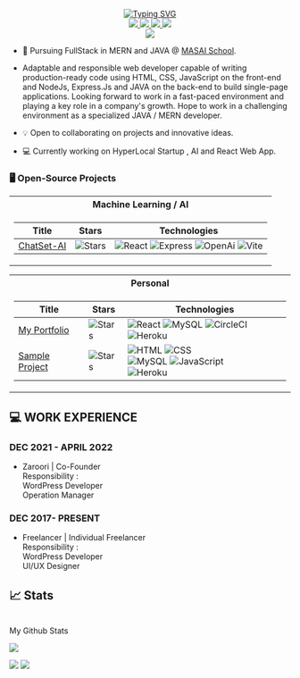 <p align="center">
<a href="https://github.com/JiyauddinSaiyad">
    <img src="https://readme-typing-svg.demolab.com?font=Georgia&size=18&duration=2000&pause=100&multiline=true&width=500&height=80&lines=Jiyauddin+Saiyad;FullStack Developer+%7C+Masai+Student+%7C+Software+Engineer;AI+%7C+Computer+Vision+%7C+Bots%7C" alt="Typing SVG" />
</a>
<br/>

<a href="https://jiyauddinsaiyad.github.io/">
    <img src="https://img.shields.io/badge/Portfolio-Jiyauddin-red?style=flat-square">
</a>  
<a href="https://drive.google.com/file/d/17k58hn7wRxX3EPdt2_otJYI6cnjGV-TB/view?usp=drivesdk">
    <img src="https://img.shields.io/badge/PDF-Resume-red?style=flat-square&logo=adobe">
</a>  
<a href="https://www.linkedin.com/in/jiyauddin-saiyad/">
    <img src="https://img.shields.io/badge/-Linkedin-blue?style=flat-square&logo=linkedin">
</a>
<a href="mailto:zeeyauddinsaiyad@gmail.com">
    <img src="https://img.shields.io/badge/-Email-red?style=flat-square&logo=gmail&logoColor=white">
</a>

<br/> 

<a href="https://github.com/JiyauddinSaiyad">
    <img src="https://github-stats-alpha.vercel.app/api?username=JiyauddinSaiyad&cc=22272e&tc=37BCF6&ic=fff&bc=0000">
</a>

</p>

* 📖 Pursuing FullStack in MERN and JAVA @ [MASAI School](https://www.masaischool.com/). 

* Adaptable and responsible web developer capable of writing production-ready code
using HTML, CSS, JavaScript on the front-end and NodeJs, Express.Js and JAVA
on the back-end to build single-page applications. Looking forward to work in a
fast-paced environment and playing a key role in a company's growth. Hope to work in
a challenging environment as a specialized JAVA / MERN developer.

* 💡 Open to collaborating on projects and innovative ideas. 

* 💻 Currently working on HyperLocal Startup , AI and React Web App.

### 🖥️ Open-Source Projects
<table>
<tr><th>Machine Learning / AI</th>
<tr><td>

|Title | Stars | Technologies|
|--|--|--|
| [ChatSet-AI](https://github.com/JiyauddinSaiyad/chatSet) | <img alt="Stars" src="https://img.shields.io/github/stars/JiyauddinSaiyad/chatSet?style=flat-square&labelColor=black"/> | ![React](https://img.shields.io/badge/REACT-black?style=flat-square&logo=react) ![Express](https://img.shields.io/badge/Express-black?style=flat-square&logo=express) ![OpenAi](https://img.shields.io/badge/OpenAi-black?style=flat-square&logo=openai) ![Vite](https://img.shields.io/badge/Vite-black?style=flat-square&logo=vite)|

</td></tr> </table>

<table>
<tr><th>Personal </th>
<tr><td>

|Title | Stars | Technologies|
|--|--|--|
| [My Portfolio](https://github.com/JiyauddinSaiyad/JiyauddinSaiyad.github.io) | <img alt="Stars" src="https://img.shields.io/github/stars/JiyauddinSaiyad/JiyauddinSaiyad.github.io?style=flat-square&labelColor=black"/> | ![React](https://img.shields.io/badge/REACT-black?style=flat-square&logo=react)  ![MySQL](https://img.shields.io/badge/MySQL-black?style=flat-square&logo=mysql) ![CircleCI](https://img.shields.io/badge/CI-black?style=flat-square&logo=circleci) ![Heroku](https://img.shields.io/badge/Heroku-black?style=flat-square&logo=heroku) |
| [Sample Project](https://github.com/JiyauddinSaiyad/lame-fairies-5020) | <img alt="Stars" src="https://img.shields.io/github/stars/JiyauddinSaiyad/lame-fairies-5020?style=flat-square&labelColor=black"/> | ![HTML](https://img.shields.io/badge/HTML-black?style=flat-square&logo=html) ![CSS](https://img.shields.io/badge/CSS-black?style=flat-square&logo=css)<br> ![MySQL](https://img.shields.io/badge/MySQL-black?style=flat-square&logo=mysql) ![JavaScript](https://img.shields.io/badge/JavaScript-black?style=flat-square&logo=javascript)<br>![Heroku](https://img.shields.io/badge/Heroku-black?style=flat-square&logo=heroku) |


</td></tr> </table>

## 💻 WORK EXPERIENCE

### DEC 2021 - APRIL 2022
* Zaroori | Co-Founder <br>
Responsibility : <br>
WordPress Developer <br>
Operation Manager

### DEC 2017- PRESENT
* Freelancer | Individual Freelancer <br>
Responsibility : <br>
WordPress Developer <br>
UI/UX Designer


## 📈 Stats
<br>
My Github Stats

![](http://github-profile-summary-cards.vercel.app/api/cards/profile-details?username=JiyauddinSaiyad&theme=dracula) 

![](http://github-profile-summary-cards.vercel.app/api/cards/repos-per-language?username=JiyauddinSaiyad&theme=dracula) 
![](http://github-profile-summary-cards.vercel.app/api/cards/most-commit-language?username=JiyauddinSaiyad&theme=dracula)

<br>
